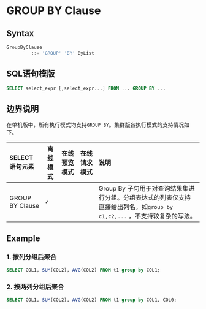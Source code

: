 # GROUP BY Clause

## Syntax

```SQL
GroupByClause
         ::= 'GROUP' 'BY' ByList
```

## SQL语句模版

```sql
SELECT select_expr [,select_expr...] FROM ... GROUP BY ... 
```

## 边界说明
在单机版中，所有执行模式均支持`GROUP BY`。集群版各执行模式的支持情况如下。

| SELECT语句元素                              | 离线模式  | 在线预览模式 | 在线请求模式 | 说明                                                                                                                                                                                                                                                                          |
|:----------------------------------------| --------- | ------------ |--------|:----------------------------------------------------------------------------------------------------------------------------------------------------------------------------------------------------------------------------------------------------------------------------|
| GROUP BY Clause                         | **``✓``** |           |        | Group By 子句用于对查询结果集进行分组。分组表达式的列表仅支持直接给出列名，如`group by c1,c2,...` ，不支持较复杂的写法。 |

## Example

### 1. 按列分组后聚合

```SQL
SELECT COL1, SUM(COL2), AVG(COL2) FROM t1 group by COL1;
```

### 2. 按两列分组后聚合

```SQL
SELECT COL1, SUM(COL2), AVG(COL2) FROM t1 group by COL1, COL0;
```

